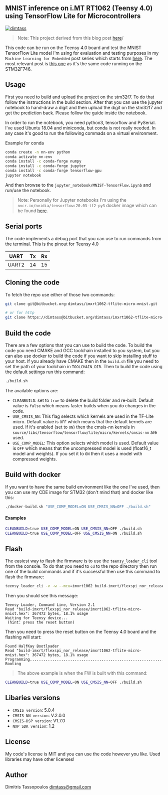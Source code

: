 MNIST inference on i.MT RT1062 (Teensy 4.0) using TensorFlow Lite for Microcontrollers
----

[![dimtass](https://circleci.com/gh/dimtass/imxrt1062-tflite-micro-mnist.svg?style=svg)](https://circleci.com/gh/dimtass/imxrt1062-tflite-micro-mnist)

> Note: This project derived from this blog post [here](https://www.stupid-projects.com/tensorflow-2-1-0-for-microcontrollers-benchmarks-on-teensy-4-0/)/

This code can be run on the Teensy 4.0 board and test the MNIST TensorFlow Lite model
I'm using for evaluation and testing purposes in my `Machine Learning for Embedded`
post series which starts from [here](https://www.stupid-projects.com/machine-learning-on-embedded-part-1/).
The most relevant post is [this one](https://www.stupid-projects.com/tensorflow-2-1-0-for-microcontrollers-benchmarks-on-stm32f746/)
as it's the same code running on the STM32F746.

## Usage
First you need to build and upload the project on the stm32f7.
To do that follow the instructions in the build section. After
that you can use the jupyter notebook to hand-draw a digit and
then upload the digit on the stm32f7 and get the prediction back.
Please follow the guide inside the notebook.

In order to run the notebook, you need python3, tensorflow and
PySerial. I've used Ubuntu 18.04 and miniconda, but conda is not
really needed. In any case it's good to run the following commads
on a virtual environment.

Example for conda
```sh
conda create -n nn-env python
conda activate nn-env
conda install -c conda-forge numpy
conda install -c conda-forge jupyter
conda install -c conda-forge tensorflow-gpu
jupyter notebook
```

And then browse to the `jupyter_notebook/MNIST-TensorFlow.ipynb` and run/use the notebook.

> Note: Personally for Jupyter notebooks I'm using the `nvcr.io/nvidia/tensorflow:20.03-tf2-py3`
docker image which can be found [here](https://ngc.nvidia.com/catalog/containers/nvidia:tensorflow).

## Serial ports
The code implements a debug port that you can use to run commands from the terminal.
This is the pinout for Teensy 4.0

UART | Tx | Rx
-|-|-
UART2 | 14 | 15

## Cloning the code
To fetch the repo use either of those two commands:

```sh
git clone git@bitbucket.org:dimtass/imxrt1062-tflite-micro-mnist.git

# or for http
git clone https://dimtass@bitbucket.org/dimtass/imxrt1062-tflite-micro-mnist.git
```

## Build the code
There are a few options that you can use to build the code. To build the code you need
CMAKE and GCC toolchain installed to you system, but you can also use docker to build
the code if you want to skip installing stuff to your host. If you already have CMAKE
then in the `build.sh` file you need to set the path of your toolchain in `TOOLCHAIN_DIR`.
Then to build the code using the default settings run this command:

```sh
./build.sh
```

The available options are:
* `CLEANBUILD`: set to `true` to delete the build folder and re-built. Default value is `false`
which means faster builds when you do changes in the code.
* `USE_CMSIS_NN`: This flag selects which kernels are used in the TF-Lite micro. Default value
is `OFF` which means that the default kernels are used. If it's enabled (set to `ON`) then the
cmsis-nn kernels in `source/libs/tensorflow/tensorflow/lite/micro/kernels/cmsis-nn` are used.
* `USE_COMP_MODEL`: This option selects which model is used. Default value is `OFF` which means
that the uncompressed model is used (float16_t model and weights). If you set it to `ON` then
it uses a model with compressed weights.

## Build with docker
If you want to have the same build environment like the one I've used,
then you can use my CDE image for STM32 (don't mind that) and docker like this:

```sh
./docker-build.sh "USE_COMP_MODEL=ON USE_CMSIS_NN=OFF ./build.sh"
```

#### Examples
```sh
CLEANBUILD=true USE_COMP_MODEL=ON USE_CMSIS_NN=OFF ./build.sh
CLEANBUILD=true USE_COMP_MODEL=OFF USE_CMSIS_NN=ON ./build.sh
```

## Flash
The easiest way to flash the firmware is to use the `teensy_loader_cli` tool from the console.
To do that you need to `cd` to the repo directory then run one of the build commands and if
it's successful then use this command to flash the firmware:

```sh
teensy_loader_cli -v -w --mcu=imxrt1062 build-imxrt/flexspi_nor_release/imxrt1062-tflite-micro-mnist.hex
```

Then you should see this message:
```
Teensy Loader, Command Line, Version 2.1
Read "build-imxrt/flexspi_nor_release/imxrt1062-tflite-micro-mnist.hex": 367472 bytes, 18.1% usage
Waiting for Teensy device...
 (hint: press the reset button)
```

Then you need to press the reset button on the Teensy 4.0 board and the flashing will start:
```
Found HalfKay Bootloader
Read "build-imxrt/flexspi_nor_release/imxrt1062-tflite-micro-mnist.hex": 367472 bytes, 18.1% usage
Programming.........................................................................................................................................................................................................................................................................................................................................................................
Booting
```

> The above example is when the FW is built with this command:
```sh
CLEANBUILD=true USE_COMP_MODEL=ON USE_CMSIS_NN=OFF ./build.sh
```

## Libaries versions
* `CMSIS version`: 5.0.4
* `CMSIS-NN version`: V.2.0.0
* `CMSIS-DSP version`: V1.7.0
* `NXP SDK version`: 1.2

## License
My code's license is MIT and you can use the code however you like. Used libraries may have other licenses!

## Author
Dimitris Tassopoulos <dimtass@gmail.com>